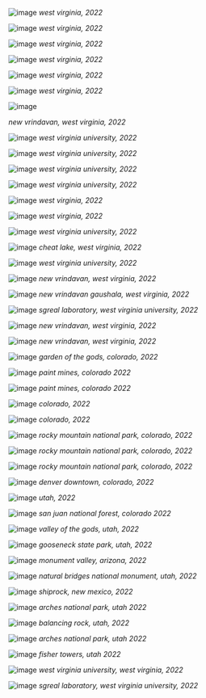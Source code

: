 ![image](/assets/images/tr45.jpg)
*west virginia, 2022*

![image](/assets/images/tr44.jpg)
*west virginia, 2022*

![image](/assets/images/tr43.jpg)
*west virginia, 2022*

![image](/assets/images/tr42.jpg)
*west virginia, 2022*

![image](/assets/images/tr41.jpg)
*west virginia, 2022*

![image](/assets/images/tr40.jpg)
*west virginia, 2022*

![image](/assets/images/tr39.jpg)

*new vrindavan, west virginia, 2022*

![image](/assets/images/tr38.jpg)
*west virginia university, 2022*

![image](/assets/images/tr37.jpg)
*west virginia university, 2022*

![image](/assets/images/tr36.jpg)
*west virginia university, 2022*

![image](/assets/images/tr35.jpg)
*west virginia university, 2022*

![image](/assets/images/tr34.jpg)
*west virginia, 2022*

![image](/assets/images/tr32.jpg)
*west virginia, 2022*

![image](/assets/images/tr31.jpg)
*west virginia university, 2022*

![image](/assets/images/tr30.jpg)
*cheat lake, west virginia, 2022*

![image](/assets/images/tr29.jpg)
*west virginia university, 2022*

![image](/assets/images/tr28.jpg)
*new vrindavan, west virginia, 2022*

![image](/assets/images/tr27.jpg)
*new vrindavan gaushala, west virginia, 2022*

![image](/assets/images/tr26.jpg)
*sgreal laboratory, west virginia university, 2022*

![image](/assets/images/tr25.jpg)
*new vrindavan, west virginia, 2022*

![image](/assets/images/tr24.jpg)
*new vrindavan, west virginia, 2022*

![image](/assets/images/tr14.jpg)
*garden of the gods, colorado, 2022*

![image](/assets/images/tr15.jpg)
*paint mines, colorado 2022*

![image](/assets/images/tr16.jpg)
*paint mines, colorado 2022*

![image](/assets/images/tr17.jpg)
*colorado, 2022*

![image](/assets/images/tr18.jpg)
*colorado, 2022*

![image](/assets/images/tr19.jpg)
*rocky mountain national park, colorado, 2022*

![image](/assets/images/tr21_1.jpg)
*rocky mountain national park, colorado, 2022*

![image](/assets/images/tr22.jpg)
*rocky mountain national park, colorado, 2022*

![image](/assets/images/tr23.jpg)
*denver downtown, colorado, 2022*

![image](/assets/images/tr1.jpg)
*utah, 2022*

![image](/assets/images/tr2.jpg)
*san juan national forest, colorado 2022*

![image](/assets/images/tr3.jpg)
*valley of the gods, utah, 2022*

![image](/assets/images/tr4.jpg)
*gooseneck state park, utah, 2022*

![image](/assets/images/tr5.jpg)
*monument valley, arizona, 2022*

![image](/assets/images/tr6.jpg)
*natural bridges national monument, utah, 2022*

![image](/assets/images/tr7.jpg)
*shiprock, new mexico, 2022*

![image](/assets/images/tr8.jfif)
*arches national park, utah 2022*

![image](/assets/images/tr9.jfif)
*balancing rock, utah, 2022*

![image](/assets/images/tr10.jfif)
*arches national park, utah 2022*

![image](/assets/images/tr11.jfif)
*fisher towers, utah 2022*

![image](/assets/images/tr12.jpeg)
*west virginia university, west virginia, 2022*

![image](/assets/images/tr13.jpeg)
*sgreal laboratory, west virginia university, 2022*

